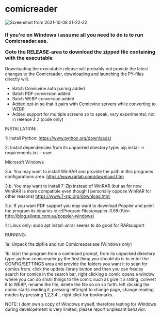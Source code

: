# comicreader

![Screenshot from 2021-10-08 21-22-22](https://user-images.githubusercontent.com/59517785/136614432-e6602d61-dc0a-4c6a-a251-6c847edd9698.png)

<h3>If you're on Windows i assume all you need to do is to run Comicreader.exe. 
  
  Goto the RELEASE-area to download the zipped file containing with the executable</h3>

Downloading the executable release will probably not provide the latest changes to the Comicreader, downloading and launching the PY-files directly will.

* Batch Comicvine auto pairing added
* Batch PDF conversion added
* Batch WEBP conversion added
* Added opt-in so that it pairs with Comicvine servers while converting to WEBP
* Added support for multiple screens so to speak, very experimental, not in release 2.2 (code only)


INSTALLATION:

1: Install Python: 
https://www.python.org/downloads/

2: Install dependencies from its unpacked directory type:
pip install -r requirements.txt --user

Microsoft Windows

3.a: You may want to install WinRAR and provide the path in this programs configurations area.
https://www.rarlab.com/download.htm

3.b: You may want to install 7-Zip instead of WinRAR (but as for now WinRAR is more compatible even though I personally oppose WinRAR for other reasons)
https://www.7-zip.org/download.html

3.c: If you want PDF support you may want to download Poppler and point the program its binaries ie c:\Program Files\poppler-0.68.0\bin\
http://blog.alivate.com.au/poppler-windows/

4:
Linux only: sudo apt install unrar seems to do good for RARsupport

RUNNING:

1a: Unpack the zipfile and run Comicreader.exe (Windows only)

1b: start the program from a command prompt, from its unpacked directory type: python comicreader.py 
the first thing you should do is to enter the CONFIG/SETTINGS area and provide the folders you want it to scan for comics from.
click the update library button and then you can freeley search for comics in the search bar, right clicking a comic opens a window where you can do small things to the comic such as give it a rating, convert it to WEBP, rename the file, delete the file so on so forth.
left clicking the comic starts reading it, pressing left/right to change page, change reading modes by pressing 1,2,3,4... right click for bookmarks.

NOTE: I dont own a copy of Windows myself, therefore testing for Windows during developement is very limited, please report unplesant behavior.
